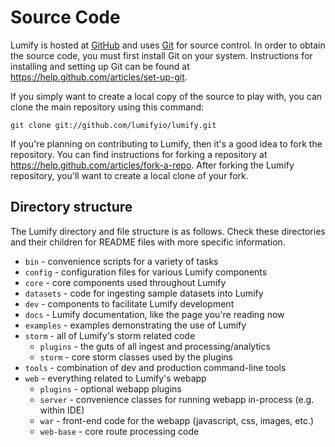 # Source Code

Lumify is hosted at [GitHub](http://www.github.com) and uses [Git](http://git-scm.com/) for source control. In order to
obtain the source code, you must first install Git on your system. Instructions for installing and setting up Git can be
found at https://help.github.com/articles/set-up-git.

If you simply want to create a local copy of the source to play with, you can clone the main repository using this command:

    git clone git://github.com/lumifyio/lumify.git

If you're planning on contributing to Lumify, then it's a good idea to fork the repository. You can find instructions
for forking a repository at https://help.github.com/articles/fork-a-repo. After forking the Lumify repository, you'll
want to create a local clone of your fork.

## Directory structure

The Lumify directory and file structure is as follows. Check these directories and their children for README files
with more specific information.

* `bin` - convenience scripts for a variety of tasks
* `config` - configuration files for various Lumify components
* `core` - core components used throughout Lumify
* `datasets` - code for ingesting sample datasets into Lumify
* `dev` - components to facilitate Lumify development
* `docs` - Lumify documentation, like the page you're reading now
* `examples` - examples demonstrating the use of Lumify
* `storm` - all of Lumify's storm related code
  * `plugins` - the guts of all ingest and processing/analytics
  * `storm` - core storm classes used by the plugins
* `tools` - combination of dev and production command-line tools
* `web` - everything related to Lumify's webapp
  * `plugins` - optional webapp plugins
  * `server` - convenience classes for running webapp in-process (e.g. within IDE)
  * `war` - front-end code for the webapp (javascript, css, images, etc.)
  * `web-base` - core route processing code
